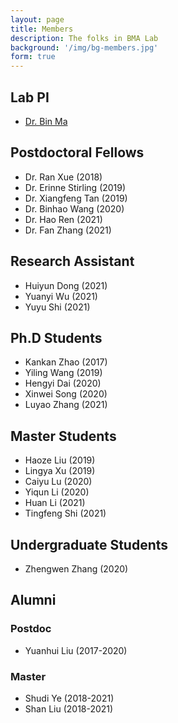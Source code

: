 ```yaml
---
layout: page
title: Members
description: The folks in BMA Lab 
background: '/img/bg-members.jpg'
form: true
---
```


## Lab PI

- [Dr. Bin Ma](http://microbma.github.io/bma.html)

## Postdoctoral Fellows
- Dr. Ran Xue (2018)
- Dr. Erinne Stirling (2019)
- Dr. Xiangfeng Tan (2019)
- Dr. Binhao Wang (2020)
- Dr. Hao Ren (2021)
- Dr. Fan Zhang (2021)

## Research Assistant
- Huiyun Dong (2021)
- Yuanyi Wu (2021)
- Yuyu Shi (2021)

## Ph.D Students
- Kankan Zhao (2017)
- Yiling Wang (2019)
- Hengyi Dai (2020)
- Xinwei Song (2020)
- Luyao Zhang (2021)

## Master Students
- Haoze Liu (2019)
- Lingya Xu (2019)
- Caiyu Lu (2020)
- Yiqun Li (2020)
- Huan Li (2021)
- Tingfeng Shi (2021)

## Undergraduate Students
- Zhengwen Zhang (2020)

## Alumni
### Postdoc
- Yuanhui Liu (2017-2020)

### Master
- Shudi Ye (2018-2021)
- Shan Liu (2018-2021)


